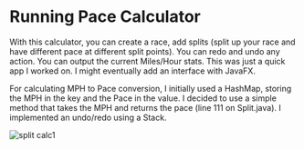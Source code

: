 # Running Pace Calculator
With this calculator, you can create a race, add splits (split up your race and have different pace at different split points). You can redo and undo any action. You can output the current Miles/Hour stats. This was just a quick app I worked on. I might eventually add an interface with JavaFX.

For calculating MPH to Pace conversion, I initially used a HashMap, storing the MPH in the key and the Pace in the value. I decided to use a simple method that takes the MPH and returns the pace (line 111 on Split.java).
I implemented an undo/redo using a Stack.

![split calc1](https://user-images.githubusercontent.com/58310835/150028117-1a0528bf-f9b7-44e4-b0d6-6888bfd17248.png)
